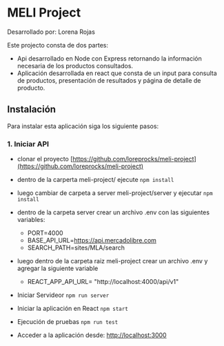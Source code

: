 # MELI Project

Desarrollado por: Lorena Rojas

Este projecto consta de dos partes:

- Api desarrollado en Node con Express retornando la información necesaria de los productos consultados.
- Aplicación desarrollada en react que consta de un input para consulta de productos, presentación de resultados y página de detalle de producto.

## Instalación

Para instalar esta aplicación siga los siguiente pasos:

### 1. Iniciar API

- clonar el proyecto [https://github.com/loreprocks/meli-project](https://github.com/loreprocks/meli-project)
- dentro de la carperta meli-project/ ejecute `npm install`
- luego cambiar de carpeta a server meli-project/server y ejecutar `npm install`
- dentro de la carpeta server crear un archivo .env con las siguientes variables:
  - PORT=4000
  - BASE_API_URL=https://api.mercadolibre.com
  - SEARCH_PATH=sites/MLA/search
- luego dentro de la carpeta raiz meli-project crear un archivo .env y agregar la siguiente variable
  - REACT_APP_API_URL= "http://localhost:4000/api/v1"
- Iniciar Servideor `npm run server`
- Iniciar la aplicación en React `npm start`
- Ejecución de pruebas `npm run test`

- Acceder a la aplicación desde: [http://localhost:3000](http://localhost:3000)
